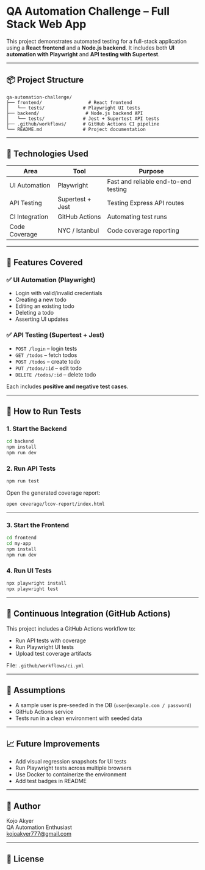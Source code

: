 # QA Automation Challenge – Full Stack Web App

This project demonstrates automated testing for a full-stack application using a **React frontend** and a **Node.js backend**. It includes both **UI automation with Playwright** and **API testing with Supertest**.

---

## 📦 Project Structure

```
qa-automation-challenge/
├── frontend/                 # React frontend
│   └── tests/              # Playwright UI tests
├── backend/                 # Node.js backend API
│   └── tests/              # Jest + Supertest API tests
├── .github/workflows/      # GitHub Actions CI pipeline
└── README.md               # Project documentation
```

---

## 🔧 Technologies Used

| Area             | Tool               | Purpose                            |
|------------------|--------------------|------------------------------------|
| UI Automation     | Playwright         | Fast and reliable end-to-end testing |
| API Testing       | Supertest + Jest   | Testing Express API routes         |
| CI Integration    | GitHub Actions     | Automating test runs               |
| Code Coverage     | NYC / Istanbul     | Code coverage reporting            |

---

## 🚀 Features Covered

### ✅ UI Automation (Playwright)

- Login with valid/invalid credentials
- Creating a new todo
- Editing an existing todo
- Deleting a todo
- Asserting UI updates

### ✅ API Testing (Supertest + Jest)

- `POST /login` – login tests
- `GET /todos` – fetch todos
- `POST /todos` – create todo
- `PUT /todos/:id` – edit todo
- `DELETE /todos/:id` – delete todo

Each includes **positive and negative test cases**.

---

## 🧪 How to Run Tests

### 1. Start the Backend

```bash
cd backend
npm install
npm run dev
```

### 2. Run API Tests

```bash
npm run test
```

Open the generated coverage report:

```
open coverage/lcov-report/index.html
```

---

### 3. Start the Frontend

```bash
cd frontend
cd my-app
npm install
npm run dev
```

### 4. Run UI Tests

```bash
npx playwright install
npx playwright test
```

---

## 🔁 Continuous Integration (GitHub Actions)

This project includes a GitHub Actions workflow to:

- Run API tests with coverage
- Run Playwright UI tests
- Upload test coverage artifacts

File: `.github/workflows/ci.yml`

---

## 📌 Assumptions

- A sample user is pre-seeded in the DB (`user@example.com / password`)
-  GitHub Actions service
- Tests run in a clean environment with seeded data

---

## 📈 Future Improvements

- Add visual regression snapshots for UI tests
- Run Playwright tests across multiple browsers
- Use Docker to containerize the environment
- Add test badges in README

---

## 👤 Author

Kojo Akyer  
QA Automation Enthusiast  
[kojoakyer777@gmail.com](mailto:kojoakyer777@gmail.com)

---

## 📝 License

